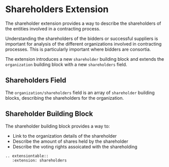 # Shareholders Extension

The shareholder extension provides a way to describe the shareholders of the entities involved in a contracting process.

Understanding the shareholders of the bidders or successful suppliers is important for analysis of the different organizations involved in contracting processes. This is particularly important where bidders are consortia.

The extension introduces a new ```shareholder``` building block and extends the ```organization``` building block with a new ```shareholders``` field.

## Shareholders Field

The ```organization/shareholders``` field is an array of ```shareholder``` building blocks, describing the shareholders for the organization. 

## Shareholder Building Block

The shareholder building block provides a way to:

* Link to the organization details of the shareholder
* Describe the amount of shares held by the shareholder
* Describe the voting rights assoicated with the shareholding

```eval_rst
.. extensiontable::
   :extension: shareholders
```



